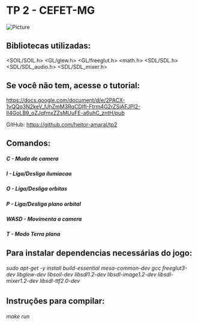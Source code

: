 TP 2 - CEFET-MG
=====================================

![Picture](https://github.com/heitor-amaral/tp2/blob/master/Screenshots/1.png)

## Bibliotecas utilizadas:

 <SOIL/SOIL.h>
 <GL/glew.h>
 <GL/freeglut.h>
 <math.h>
 <SDL/SDL.h>
 <SDL/SDL_audio.h>
 <SDL/SDL_mixer.h>

## Se você não tem, acesse o tutorial:
https://docs.google.com/document/d/e/2PACX-1vQQq3N2keV_fJhZmM3RqCDlfI-Ftrm4G2rZSiAFJPI2-lI4GoLB9_oZJqfmxZZsMUuFE-a6uhC_zntH/pub

GitHub: https://github.com/heitor-amaral/tp2

## Comandos:
##### C - Muda de camera
##### I - Liga/Desliga ilumiacao
##### O - Liga/Desliga orbitas
##### P - Liga/Desliga plano orbital
##### WASD - Movimenta a camera
##### T - Modo Terra plana

## Para instalar dependencias necessárias do jogo:
######  sudo apt-get -y install build-essential mesa-common-dev gcc freeglut3-dev libglew-dev libsoil-dev libsdl1.2-dev libsdl-image1.2-dev libsdl-mixer1.2-dev libsdl-ttf2.0-dev

## Instruções para compilar:
######   make run
